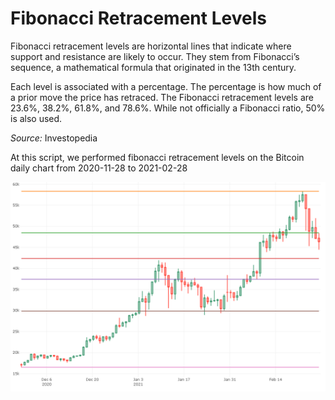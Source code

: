 # Fibonacci Retracement Levels

Fibonacci retracement levels are horizontal lines that indicate where support and resistance are likely to occur. They stem from Fibonacci’s sequence, a mathematical formula that originated in the 13th century.

Each level is associated with a percentage. The percentage is how much of a prior move the price has retraced. The Fibonacci retracement levels are 23.6%, 38.2%, 61.8%, and 78.6%. While not officially a Fibonacci ratio, 50% is also used. 

*Source:* Investopedia

At this script, we performed fibonacci retracement levels on the Bitcoin daily chart from 2020-11-28 to 2021-02-28


![](fibo.PNG)